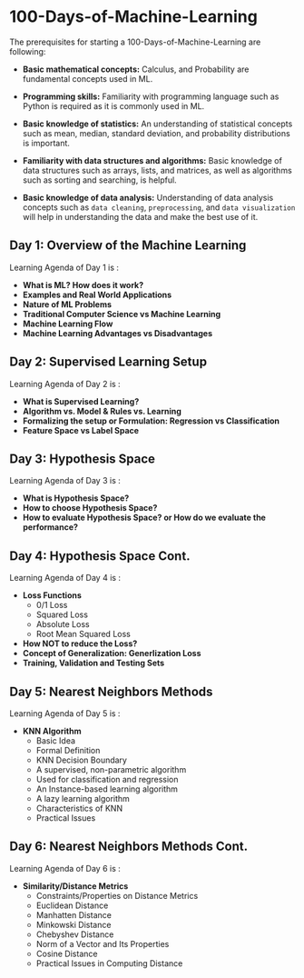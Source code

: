 # 100-Days-of-Machine-Learning

The prerequisites for starting a 100-Days-of-Machine-Learning are following:

- **Basic mathematical concepts:** Calculus, and Probability are fundamental concepts used in ML.

- **Programming skills:** Familiarity with programming language such as Python is required as it is commonly used in ML.

- **Basic knowledge of statistics:** An understanding of statistical concepts such as mean, median, standard deviation, and probability distributions is important.

- **Familiarity with data structures and algorithms:** Basic knowledge of data structures such as arrays, lists, and matrices, as well as algorithms such as sorting and searching, is helpful.

- **Basic knowledge of data analysis:** Understanding of data analysis concepts such as `data cleaning`, `preprocessing`, and `data visualization` will help in understanding the data and make the best use of it.

## Day 1: Overview of  the Machine Learning
Learning Agenda of Day 1 is :
- **What is ML? How does it work?**
- **Examples and Real World Applications**
- **Nature of ML Problems**
- **Traditional Computer Science vs Machine Learning**
- **Machine Learning Flow**
- **Machine Learning Advantages vs Disadvantages**


## Day 2: Supervised Learning Setup
Learning Agenda of Day 2 is :
- **What is Supervised Learning?**
- **Algorithm vs. Model & Rules vs. Learning**
- **Formalizing the setup or Formulation: Regression vs Classification**
- **Feature Space vs Label Space**

## Day 3: Hypothesis Space
Learning Agenda of Day 3 is :
- **What is Hypothesis Space?**
- **How to choose Hypothesis Space?**
- **How to evaluate Hypothesis Space? or How do we evaluate the performance?**

## Day 4: Hypothesis Space Cont.
Learning Agenda of Day 4 is :
- **Loss Functions**
	- 0/1 Loss
	- Squared Loss
	- Absolute Loss
	- Root Mean Squared Loss
- **How NOT to reduce the Loss?**
- **Concept of Generalization: Generlization Loss**
- **Training, Validation and Testing Sets**


## Day 5: Nearest Neighbors Methods
Learning Agenda of Day 5 is :
- **KNN Algorithm**
	- Basic Idea
	- Formal Definition
	- KNN Decision Boundary
	- A supervised, non-parametric algorithm
	- Used for classification and regression
	- An Instance-based learning algorithm
	- A lazy learning algorithm
	- Characteristics of KNN
	- Practical Issues


## Day 6: Nearest Neighbors Methods Cont. 
Learning Agenda of Day 6 is :
- **Similarity/Distance Metrics**
	- Constraints/Properties on Distance Metrics
	- Euclidean Distance
	- Manhatten Distance
	- Minkowski Distance 
	- Chebyshev Distance
	- Norm of a Vector and Its Properties
	- Cosine Distance
	- Practical Issues in Computing Distance
